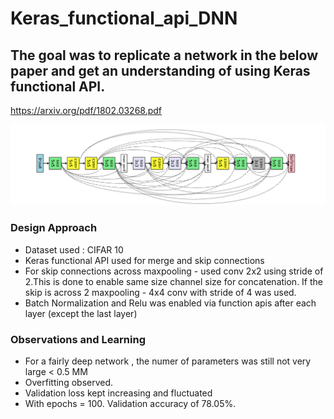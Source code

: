 # Keras_functional_api_DNN

## The goal was to replicate a network in the below paper and get an understanding of using Keras functional API.
https://arxiv.org/pdf/1802.03268.pdf

![](enas_1802.03268.png)

### Design Approach
- Dataset used : CIFAR 10
- Keras functional API used for merge and skip connections
- For skip connections across maxpooling - used conv 2x2 using stride of 2.This is done to enable same size channel size for concatenation. If the skip is across 2 maxpooling - 4x4 conv with stride of 4 was used.
- Batch Normalization and Relu was enabled via function apis after each layer (except the last layer)

### Observations and Learning
- For a fairly deep network , the numer of parameters was still not very large < 0.5 MM
- Overfitting observed.
- Validation loss kept increasing and fluctuated
- With epochs = 100. Validation accuracy of 78.05%.
